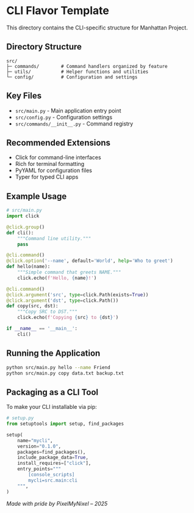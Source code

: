 # CLI Flavor Template

This directory contains the CLI-specific structure for Manhattan Project.

## Directory Structure

```
src/
├─ commands/        # Command handlers organized by feature
├─ utils/           # Helper functions and utilities 
└─ config/          # Configuration and settings
```

## Key Files

- `src/main.py` - Main application entry point
- `src/config.py` - Configuration settings
- `src/commands/__init__.py` - Command registry

## Recommended Extensions

- Click for command-line interfaces
- Rich for terminal formatting
- PyYAML for configuration files
- Typer for typed CLI apps

## Example Usage

```python
# src/main.py
import click

@click.group()
def cli():
    """Command line utility."""
    pass

@cli.command()
@click.option('--name', default='World', help='Who to greet')
def hello(name):
    """Simple command that greets NAME."""
    click.echo(f'Hello, {name}!')

@cli.command()
@click.argument('src', type=click.Path(exists=True))
@click.argument('dst', type=click.Path())
def copy(src, dst):
    """Copy SRC to DST."""
    click.echo(f'Copying {src} to {dst}')

if __name__ == '__main__':
    cli()
```

## Running the Application

```bash
python src/main.py hello --name Friend
python src/main.py copy data.txt backup.txt
```

## Packaging as a CLI Tool

To make your CLI installable via pip:

```python
# setup.py
from setuptools import setup, find_packages

setup(
    name="mycli",
    version="0.1.0",
    packages=find_packages(),
    include_package_data=True,
    install_requires=["click"],
    entry_points="""
        [console_scripts]
        mycli=src.main:cli
    """,
)
```

*Made with pride by PixelMyNixel – 2025* 